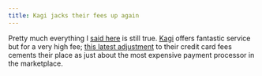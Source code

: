 ```yaml
---
title: Kagi jacks their fees up again
---
```


Pretty much everything I [said here](http://www.wincent.com/a/about/wincent/weblog/archives/2006/10/kagi_a_recommen.php) is still true. [Kagi](https://secure.wincent.com/s/kagi/) offers fantastic service but for a very high fee; [this latest adjustment](http://www.kagi.com/resources/mm.php?page=11&year=2006) to their credit card fees cements their place as just about the most expensive payment processor in the marketplace.
